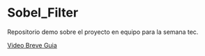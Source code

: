 # Sobel_Filter

Repositorio demo sobre el proyecto en equipo para la semana tec.

[Video Breve Guia](https://vimeo.com/542724094 "Video Breve Guia")
